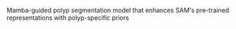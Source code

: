 Mamba-guided polyp segmentation model that enhances SAM's pre-trained representations with polyp-specific priors
